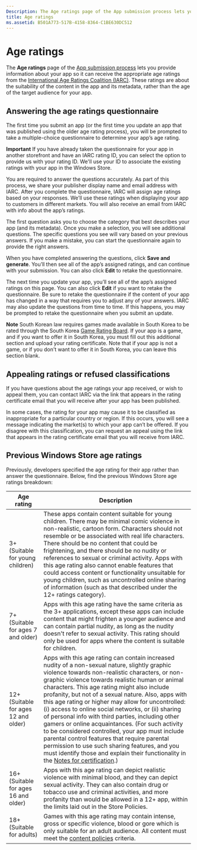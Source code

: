 ```yaml
---
Description: The Age ratings page of the App submission process lets you provide information about your app so it can receive the appropriate age ratings from the International Age Ratings Coalition (IARC).
title: Age ratings
ms.assetid: B501A773-517B-4158-8364-C1BE630DC512
---
```


# Age ratings

The **Age ratings** page of the [App submission process](app-submissions.md) lets you provide information about your app so it can receive the appropriate age ratings from the [International Age Ratings Coalition (IARC)](http://go.microsoft.com/fwlink/p/?LinkId=716854). These ratings are about the suitability of the content in the app and its metadata, rather than the age of the target audience for your app.

## Answering the age ratings questionnaire

The first time you submit an app (or the first time you update an app that was published using the older age rating process), you will be prompted to take a multiple-choice questionnaire to determine your app’s age rating.

**Important**  If you have already taken the questionnaire for your app in another storefront and have an IARC rating ID, you can select the option to provide us with your rating ID. We'll use your ID to associate the existing ratings with your app in the Windows Store.

You are required to answer the questions accurately. As part of this process, we share your publisher display name and email address with IARC. After you complete the questionnaire, IARC will assign age ratings based on your responses. We’ll use these ratings when displaying your app to customers in different markets. You will also receive an email from IARC with info about the app’s ratings.

The first question asks you to choose the category that best describes your app (and its metadata). Once you make a selection, you will see additional questions. The specific questions you see will vary based on your previous answers. If you make a mistake, you can start the questionnaire again to provide the right answers.

When you have completed answering the questions, click **Save and generate**. You’ll then see all of the app’s assigned ratings, and can continue with your submission. You can also click **Edit** to retake the questionnaire.

The next time you update your app, you’ll see all of the app’s assigned ratings on this page. You can also click **Edit** if you want to retake the questionnaire. Be sure to retake the questionnaire if the content of your app has changed in a way that requires you to adjust any of your answers. IARC may also update the questions from time to time. If this happens, you may be prompted to retake the questionnaire when you submit an update.

**Note**  South Korean law requires games made available in South Korea to be rated through the South Korea [Game Rating Board](http://go.microsoft.com/fwlink/p/?LinkId=228256). If your app is a game, and if you want to offer it in South Korea, you must fill out this additional section and upload your rating certificate. Note that if your app is not a game, or if you don't want to offer it in South Korea, you can leave this section blank.

## Appealing ratings or refused classifications

If you have questions about the age ratings your app received, or wish to appeal them, you can contact IARC via the link that appears in the rating certificate email that you will receive after your app has been published.

In some cases, the rating for your app may cause it to be classified as inappropriate for a particular country or region. If this occurs, you will see a message indicating the market(s) to which your app can’t be offered. If you disagree with this classification, you can request an appeal using the link that appears in the rating certificate email that you will receive from IARC.

## Previous Windows Store age ratings


Previously, developers specified the age rating for their app rather than answer the questionnaire. Below, find the previous Windows Store age ratings breakdown:

| Age rating                           | Description                            |
|--------------------------------------|----------------------------------------|
| 3+ (Suitable for young children)     | These apps contain content suitable for young children. There may be minimal comic violence in non-realistic, cartoon form. Characters should not resemble or be associated with real life characters. There should be no content that could be frightening, and there should be no nudity or references to sexual or criminal activity. Apps with this age rating also cannot enable features that could access content or functionality unsuitable for young children, such as uncontrolled online sharing of information (such as that described under the 12+ ratings category).            |
| 7+ (Suitable for ages 7 and older)   | Apps with this age rating have the same criteria as the 3+ applications, except these apps can include content that might frighten a younger audience and can contain partial nudity, as long as the nudity doesn't refer to sexual activity. This rating should only be used for apps where the content is suitable for children.                                                                                   |
| 12+ (Suitable for ages 12 and older) | Apps with this age rating can contain increased nudity of a non-sexual nature, slightly graphic violence towards non-realistic characters, or non-graphic violence towards realistic human or animal characters. This age rating might also include profanity, but not of a sexual nature. Also, apps with this age rating or higher may allow for uncontrolled: (i) access to online social networks, or (ii) sharing of personal info with third parties, including other gamers or online acquaintances. (For such activity to be considered controlled, your app must include parental control features that require parental permission to use such sharing features, and you must identify those and explain their functionality in the [Notes for certification](notes-for-certification.md).) |
| 16+ (Suitable for ages 16 and older) | Apps with this age rating can depict realistic violence with minimal blood, and they can depict sexual activity. They can also contain drug or tobacco use and criminal activities, and more profanity than would be allowed in a 12+ app, within the limits laid out in the Store Policies.                                                                                                                           |
| 18+ (Suitable for adults)            | Games with this age rating may contain intense, gross or specific violence, blood or gore which is only suitable for an adult audience. All content must meet the [content policies](https://msdn.microsoft.com/library/windows/apps/dn764944) criteria.                                                                                                                                                            |


<!--HONumber=Mar16_HO2-->


